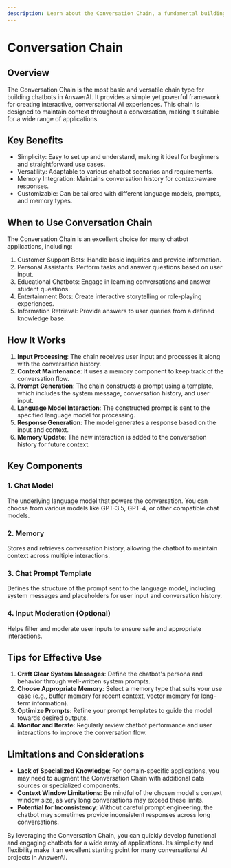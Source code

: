 ```yaml
---
description: Learn about the Conversation Chain, a fundamental building block for chatbots in AnswerAI
---
```


# Conversation Chain

## Overview

The Conversation Chain is the most basic and versatile chain type for building chatbots in AnswerAI. It provides a simple yet powerful framework for creating interactive, conversational AI experiences. This chain is designed to maintain context throughout a conversation, making it suitable for a wide range of applications.

## Key Benefits

-   Simplicity: Easy to set up and understand, making it ideal for beginners and straightforward use cases.
-   Versatility: Adaptable to various chatbot scenarios and requirements.
-   Memory Integration: Maintains conversation history for context-aware responses.
-   Customizable: Can be tailored with different language models, prompts, and memory types.

## When to Use Conversation Chain

The Conversation Chain is an excellent choice for many chatbot applications, including:

1. Customer Support Bots: Handle basic inquiries and provide information.
2. Personal Assistants: Perform tasks and answer questions based on user input.
3. Educational Chatbots: Engage in learning conversations and answer student questions.
4. Entertainment Bots: Create interactive storytelling or role-playing experiences.
5. Information Retrieval: Provide answers to user queries from a defined knowledge base.

## How It Works

1. **Input Processing**: The chain receives user input and processes it along with the conversation history.
2. **Context Maintenance**: It uses a memory component to keep track of the conversation flow.
3. **Prompt Generation**: The chain constructs a prompt using a template, which includes the system message, conversation history, and user input.
4. **Language Model Interaction**: The constructed prompt is sent to the specified language model for processing.
5. **Response Generation**: The model generates a response based on the input and context.
6. **Memory Update**: The new interaction is added to the conversation history for future context.

## Key Components

### 1. Chat Model

The underlying language model that powers the conversation. You can choose from various models like GPT-3.5, GPT-4, or other compatible chat models.

### 2. Memory

Stores and retrieves conversation history, allowing the chatbot to maintain context across multiple interactions.

### 3. Chat Prompt Template

Defines the structure of the prompt sent to the language model, including system messages and placeholders for user input and conversation history.

### 4. Input Moderation (Optional)

Helps filter and moderate user inputs to ensure safe and appropriate interactions.

## Tips for Effective Use

1. **Craft Clear System Messages**: Define the chatbot's persona and behavior through well-written system prompts.
2. **Choose Appropriate Memory**: Select a memory type that suits your use case (e.g., buffer memory for recent context, vector memory for long-term information).
3. **Optimize Prompts**: Refine your prompt templates to guide the model towards desired outputs.
4. **Monitor and Iterate**: Regularly review chatbot performance and user interactions to improve the conversation flow.

## Limitations and Considerations

-   **Lack of Specialized Knowledge**: For domain-specific applications, you may need to augment the Conversation Chain with additional data sources or specialized components.
-   **Context Window Limitations**: Be mindful of the chosen model's context window size, as very long conversations may exceed these limits.
-   **Potential for Inconsistency**: Without careful prompt engineering, the chatbot may sometimes provide inconsistent responses across long conversations.

By leveraging the Conversation Chain, you can quickly develop functional and engaging chatbots for a wide array of applications. Its simplicity and flexibility make it an excellent starting point for many conversational AI projects in AnswerAI.
